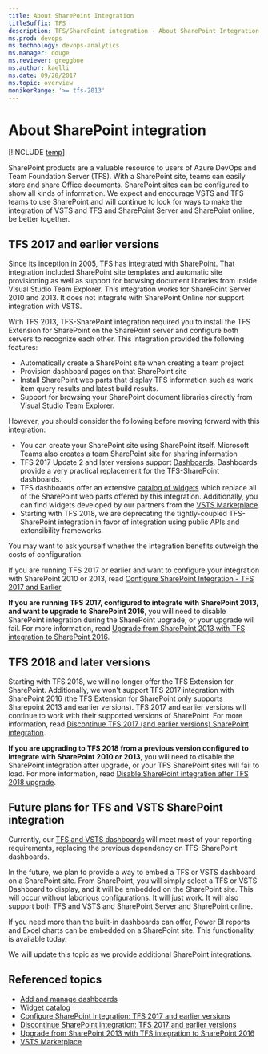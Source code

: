 ```yaml
---
title: About SharePoint Integration 
titleSuffix: TFS
description: TFS/SharePoint integration - About SharePoint Integration 
ms.prod: devops
ms.technology: devops-analytics
ms.manager: douge
ms.reviewer: greggboe
ms.author: kaelli
ms.date: 09/28/2017
ms.topic: overview
monikerRange: '>= tfs-2013'
---
```


# About SharePoint integration  

[!INCLUDE [temp](../_shared/tfs-sharepoint-version.md)]

SharePoint products are a valuable resource to users of Azure DevOps and Team Foundation Server (TFS). With a SharePoint site, teams can easily store and share Office documents. SharePoint sites can be configured to show all kinds of information. We expect and encourage VSTS and TFS teams to use SharePoint and will continue to look for ways to make the integration of VSTS and TFS and SharePoint Server and SharePoint online, be better together.

## TFS 2017 and earlier versions

Since its inception in 2005, TFS has integrated with SharePoint. That integration included SharePoint site templates and automatic site provisioning as well as support for browsing document libraries from inside Visual Studio Team Explorer. This integration works for SharePoint Server 2010 and 2013. It does not integrate with SharePoint Online nor support integration with VSTS. 

With TFS 2013, TFS-SharePoint integration required you to install the TFS Extension for SharePoint on the SharePoint server and configure both servers to recognize each other. This integration provided the following features:
* Automatically create a SharePoint site when creating a team project
* Provision dashboard pages on that SharePoint site
* Install SharePoint web parts that display TFS information such as work item query results and latest build results.
* Support for browsing your SharePoint document libraries directly from Visual Studio Team Explorer.

However, you should consider the following before moving forward with this integration:
* You can create your SharePoint site using SharePoint itself. Microsoft Teams also creates a team SharePoint site for sharing information
* TFS 2017 Update 2 and later versions support [Dashboards](../../report/dashboards.md).  Dashboards provide a very practical replacement for the TFS-SharePoint dashboards.  
* TFS dashboards offer an extensive [catalog of widgets](../../report/widget-catalog.md) which replace all of the SharePoint web parts offered by this integration. Additionally, you can find widgets developed by our partners from the [VSTS Marketplace](https://marketplace.visualstudio.com/search?term=widgets&target=VSTS&category=All%20categories&sortBy=Relevance).
* Starting with TFS 2018, we are deprecating the tightly-coupled TFS-SharePoint integration in favor of integration using public APIs and extensibility frameworks.

You may want to ask yourself whether the integration benefits outweigh the costs of configuration. 

If you are running TFS 2017 or earlier and want to configure your integration with SharePoint 2010 or 2013, read [Configure SharePoint Integration - TFS 2017 and Earlier](./configure-sharepoint-tfs-2017-earlier.md)

**If you are running TFS 2017, configured to integrate with SharePoint 2013, and want to upgrade to SharePoint 2016**, you will need to disable SharePoint integration during the SharePoint upgrade, or your upgrade will fail. For more information, read [Upgrade from SharePoint 2013 with TFS integration to SharePoint 2016](./deprecation/upgrade-from-sharepoint2013-to-sharepoint-2106.md).


## TFS 2018 and later versions
Starting with TFS 2018, we will no longer offer the TFS Extension for SharePoint. Additionally, we won't support TFS 2017 integration with SharePoint 2016 (the TFS Extension for SharePoint only supports Sharepoint 2013 and earlier versions). TFS 2017 and earlier versions will continue to work with their supported versions of SharePoint. For more information, read [Discontinue TFS 2017 (and earlier versions) SharePoint integration](./deprecation/discontinue-pre-tfs-2017-sharepoint-integration.md).

**If you are upgrading to TFS 2018 from a previous version configured to integrate with SharePoint 2010 or 2013**, you will need to disable the SharePoint integration after upgrade, or your TFS SharePoint sites will fail to load. For more information, read [Disable SharePoint integration after TFS 2018 upgrade](./deprecation/disable-tfs-sharepoint-integration-after-tfs-2018-upgrade.md).

## Future plans for TFS and VSTS SharePoint integration

Currently, our [TFS and VSTS dashboards](../dashboards/dashboards.md) will meet most of your reporting requirements, replacing the previous dependency on TFS-SharePoint dashboards.  

In the future, we plan to provide a way to embed a TFS or VSTS dashboard on a SharePoint site. From SharePoint, you will simply select a TFS or VSTS Dashboard to display, and it will be embedded on the SharePoint site.
This will occur without laborious configurations. It will just work. It will also support both TFS and VSTS and SharePoint Server and SharePoint online.

If you need more than the built-in dashboards can offer, Power BI reports and Excel charts can be embedded on a SharePoint site. This functionality is available today.

We will update this topic as we provide additional SharePoint integrations. 

## Referenced topics

- [Add and manage dashboards](../../report/dashboards.md) 
- [Widget catalog](../../report/widget-catalog.md) 
- [Configure SharePoint Integration: TFS 2017 and earlier versions](./configure-sharepoint-tfs-2017-earlier.md)
- [Discontinue SharePoint integration: TFS 2017 and earlier versions](./deprecation/discontinue-pre-tfs-2017-sharepoint-integration.md)
- [Upgrade from SharePoint 2013 with TFS integration to SharePoint 2016](./deprecation/upgrade-from-sharepoint2013-to-sharepoint-2106.md)
- [VSTS Marketplace](https://marketplace.visualstudio.com/search?term=widgets&target=VSTS&category=All%20categories&sortBy=Relevance)
